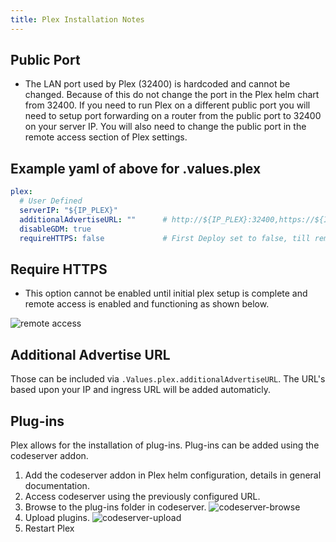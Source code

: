 ```yaml
---
title: Plex Installation Notes
---
```


## Public Port

- The LAN port used by Plex (32400) is hardcoded and cannot be changed. Because of this do not change the port in the Plex helm chart from 32400. If you need to run Plex on a different public port you will need to setup port forwarding on a router from the public port to 32400 on your server IP. You will also need to change the public port in the remote access section of Plex settings.

## Example yaml of above for .values.plex

```yaml
plex:
  # User Defined
  serverIP: "${IP_PLEX}"
  additionalAdvertiseURL: ""      # http://${IP_PLEX}:32400,https://${INGRESS}:443,https://${INGRESS}:32400   <-- configured automaticly
  disableGDM: true
  requireHTTPS: false             # First Deploy set to false, till remote acces is configured and working then you can set to true
```

## Require HTTPS

- This option cannot be enabled until initial plex setup is complete and remote access is enabled and functioning as shown below.

![remote access](./img/plex-remote-access.png)

## Additional Advertise URL

Those can be included via `.Values.plex.additionalAdvertiseURL`.
The URL's based upon your IP and ingress URL will be added automaticly.

## Plug-ins

Plex allows for the installation of plug-ins. Plug-ins can be added using the codeserver addon.

1. Add the codeserver addon in Plex helm configuration, details in general documentation.
2. Access codeserver using the previously configured URL.
3. Browse to the plug-ins folder in codeserver.
   ![codeserver-browse](./img/plex-codeserver-browse.png)
4. Upload plugins.
   ![codeserver-upload](./img/plex-codeserver-upload.png)
5. Restart Plex

